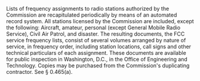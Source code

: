 Lists of frequency assignments to radio stations authorized by the Commission are recapitulated periodically by means of an automated record system. All stations licensed by the Commission are included, except the following: Aircraft, amateur, personal (except General Mobile Radio Service), Civil Air Patrol, and disaster. The resulting documents, the FCC service frequency lists, consist of several volumes arranged by nature of service, in frequency order, including station locations, call signs and other technical particulars of each assignment. These documents are available for public inspection in Washington, D.C., in the Office of Engineering and Technology. Copies may be purchased from the Commission's duplicating contractor. See § 0.465(a).

